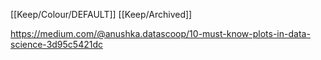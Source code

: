 [[Keep/Colour/DEFAULT]] [[Keep/Archived]] 

https://medium.com/@anushka.datascoop/10-must-know-plots-in-data-science-3d95c5421dc
